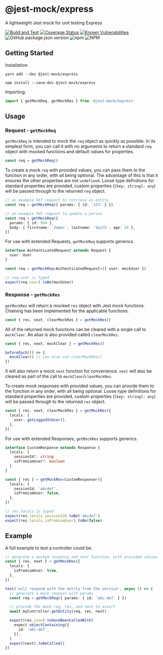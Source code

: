 # @jest-mock/express

A lightweight Jest mock for unit testing Express

[![Build and Test](https://github.com/bikk-uk/jest-mock-express/actions/workflows/build-test.yml/badge.svg?branch=master)](https://github.com/bikk-uk/jest-mock-express/actions/workflows/build-test.yml)
[![Coverage Status](https://coveralls.io/repos/github/bikk-uk/jest-mock-express/badge.svg?branch=master)](https://coveralls.io/github/bikk-uk/jest-mock-express?branch=master)
[![Known Vulnerabilities](https://snyk.io/test/github/bikk-uk/jest-mock-express/badge.svg?targetFile=package.json)](https://snyk.io/test/github/bikk-uk/jest-mock-express?targetFile=package.json)
![GitHub package.json version](https://img.shields.io/github/package-json/v/bikk-uk/jest-mock-express?label=github)
![npm](https://img.shields.io/npm/v/@jest-mock/express)
![NPM](https://img.shields.io/npm/l/@jest-mock/express)

## Getting Started

Installation:

`yarn add --dev @jest-mock/express`

`npm install --save-dev @jest-mock/express`

Importing:

```typescript
import { getMockReq, getMockRes } from '@jest-mock/express'
```

## Usage

### Request - `getMockReq`

`getMockReq` is intended to mock the `req` object as quickly as possible. In its simplest form, you can call it with no arguments to return a standard `req` object with mocked functions and default values for properties.

```typescript
const req = getMockReq()
```

To create a mock `req` with provided values, you can pass them to the function in any order, with all being optional. The advantage of this is that it ensures the other properties are not `undefined`. Loose type definitions for standard properties are provided, custom properties (`[key: string]: any`) will be passed through to the returned `req` object.

```typescript
// an example GET request to retrieve an entity
const req = getMockReq({ params: { id: '123' } })
```

```typescript
// an example PUT request to update a person
const req = getMockReq({
  params: { id: 564 },
  body: { firstname: 'James', lastname: 'Smith', age: 34 },
})
```

For use with extended Requests, `getMockReq` supports generics.

```typescript
interface AuthenticatedRequest extends Request {
  user: User
}

const req = getMockReq<AuthenticatedRequest>({ user: mockUser })

// req.user is typed
expect(req.user).toBe(mockUser)
```

### Response - `getMockRes`

`getMockRes` will return a mocked `res` object with Jest mock functions. Chaining has been implemented for the applicable functions.

```typescript
const { res, next, clearMockRes } = getMockRes()
```

All of the returned mock functions can be cleared with a single call to `mockClear`. An alias is also provided called `clearMockRes`.

```typescript
const { res, next, mockClear } = getMockRes()

beforeEach(() => {
  mockClear() // can also use clearMockRes()
})
```

It will also return a mock `next` function for convenience. `next` will also be cleared as part of the call to `mockClear`/`clearMockRes`.

To create mock responses with provided values, you can provide them to the function in any order, with all being optional. Loose type definitions for standard properties are provided, custom properties (`[key: string]: any`) will be passed through to the returned `res` object.

```typescript
const { res, next, clearMockRes } = getMockRes({
  locals: {
    user: getLoggedInUser(),
  },
})
```

For use with extended Responses, `getMockRes` supports generics.

```typescript
interface CustomResponse extends Response {
  locals: {
    sessionId?: string
    isPremiumUser?: boolean
  }
}

const { res } = getMockRes<CustomResponse>({
  locals: {
    sessionId: 'abcdef',
    isPremiumUser: false,
  },
})

// res.locals is typed
expect(res.locals.sessionId).toBe('abcdef')
expect(res.locals.isPremiumUser).toBe(false)
```

## Example

A full example to test a controller could be:

```typescript
// generate a mocked response and next function, with provided values
const { res, next } = getMockRes({
  locals: {
    isPremiumUser: true,
  },
})

test('will respond with the entity from the service', async () => {
  // generate a mock request with params
  const req = getMockReq({ params: { id: 'abc-def' } })

  // provide the mock req, res, and next to assert
  await myController.getEntity(req, res, next)

  expect(res.json).toHaveBeenCalledWith(
    expect.objectContaining({
      id: 'abc-def',
    }),
  )
  expect(next).toBeCalled()
})
```
